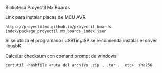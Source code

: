 Biblioteca Proyectil Mx Boards 

Link para instalar placas de MCU AVR

``https://proyectilmx.github.io/proyectil-boards-index/package_proyectil.mx_boards_index.json``

Si se utiliza el programador USBTinyISP se recomienda instalar el driver libusbK 

Calcular checksum con comand prompt de windows

``certutil -hashfile <ruta del archivo .zip , .tar .. etc>  sha256``
